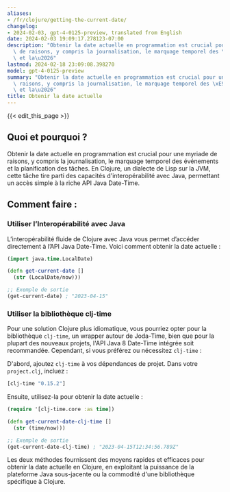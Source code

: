 ```yaml
---
aliases:
- /fr/clojure/getting-the-current-date/
changelog:
- 2024-02-03, gpt-4-0125-preview, translated from English
date: 2024-02-03 19:09:17.278123-07:00
description: "Obtenir la date actuelle en programmation est crucial pour une myriade\
  \ de raisons, y compris la journalisation, le marquage temporel des \xE9v\xE9nements\
  \ et la\u2026"
lastmod: 2024-02-18 23:09:08.398270
model: gpt-4-0125-preview
summary: "Obtenir la date actuelle en programmation est crucial pour une myriade de\
  \ raisons, y compris la journalisation, le marquage temporel des \xE9v\xE9nements\
  \ et la\u2026"
title: Obtenir la date actuelle
---
```


{{< edit_this_page >}}

## Quoi et pourquoi ?
Obtenir la date actuelle en programmation est crucial pour une myriade de raisons, y compris la journalisation, le marquage temporel des événements et la planification des tâches. En Clojure, un dialecte de Lisp sur la JVM, cette tâche tire parti des capacités d'interopérabilité avec Java, permettant un accès simple à la riche API Java Date-Time.

## Comment faire :

### Utiliser l’Interopérabilité avec Java
L’interopérabilité fluide de Clojure avec Java vous permet d’accéder directement à l’API Java Date-Time. Voici comment obtenir la date actuelle :

```clojure
(import java.time.LocalDate)

(defn get-current-date []
  (str (LocalDate/now)))

;; Exemple de sortie
(get-current-date) ; "2023-04-15"
```

### Utiliser la bibliothèque clj-time
Pour une solution Clojure plus idiomatique, vous pourriez opter pour la bibliothèque `clj-time`, un wrapper autour de Joda-Time, bien que pour la plupart des nouveaux projets, l'API Java 8 Date-Time intégrée soit recommandée. Cependant, si vous préférez ou nécessitez `clj-time` :

D'abord, ajoutez `clj-time` à vos dépendances de projet. Dans votre `project.clj`, incluez :

```clojure
[clj-time "0.15.2"]
```

Ensuite, utilisez-la pour obtenir la date actuelle :

```clojure
(require '[clj-time.core :as time])

(defn get-current-date-clj-time []
  (str (time/now)))

;; Exemple de sortie
(get-current-date-clj-time) ; "2023-04-15T12:34:56.789Z"
```

Les deux méthodes fournissent des moyens rapides et efficaces pour obtenir la date actuelle en Clojure, en exploitant la puissance de la plateforme Java sous-jacente ou la commodité d'une bibliothèque spécifique à Clojure.
